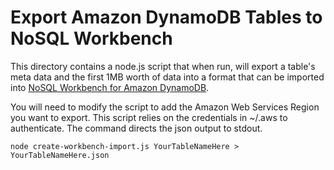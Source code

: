 # Export Amazon DynamoDB Tables to NoSQL Workbench

This directory contains a node.js script that when run, will export a table's meta data and the first 1MB worth of data into a format that can be imported into [NoSQL Workbench for Amazon DynamoDB](https://docs.aws.amazon.com/amazondynamodb/latest/developerguide/workbench.html).

You will need to modify the script to add the Amazon Web Services Region you want to export. This script relies on the credentials in ~/.aws to authenticate. The command directs the json output to stdout.

`node create-workbench-import.js YourTableNameHere > YourTableNameHere.json`
